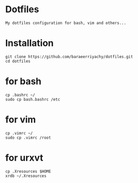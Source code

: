 # Dotfiles
```
My dotfiles configuration for bash, vim and others...
```
# Installation
```
git clone https://github.com/baraeerriyachy/dotfiles.git
cd dotfiles
```  
# for bash
```
cp .bashrc ~/
sudo cp bash.bashrc /etc
```

# for vim
```
cp .vimrc ~/
sudo cp .vimrc /root
``` 
# for urxvt
```
cp .Xresources $HOME
xrdb ~/.Xresources
```
